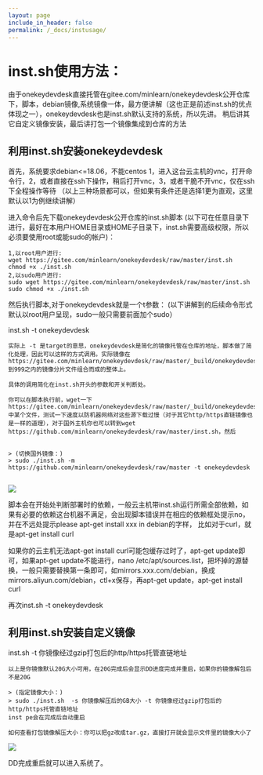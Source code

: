 ```yaml
---
layout: page
include_in_header: false
permalink: /_docs/instusage/
---
```


inst.sh使用方法：
======

由于onekeydevdesk直接托管在gitee.com/minlearn/onekeydevdesk公开仓库下，脚本，debian镜像,系统镜像一体，最方便讲解（这也正是前述inst.sh的优点体现之一），onekeydevdesk也是inst.sh默认支持的系统，所以先讲。
稍后讲其它自定义镜像安装，最后讲打包一个镜像集成到仓库的方法

利用inst.sh安装onekeydevdesk
------

首先，系统要求debian<=18.06，不能centos
1，进入这台云主机的vnc，打开命令行，2，或者直接在ssh下操作，稍后打开vnc，3，或者干脆不开vnc，仅在ssh下全程操作等待
（以上三种场景都可以，但如果有条件还是选择1更为直观，这里默认以1为例继续讲解）

进入命令后先下载onekeydevdesk公开仓库的inst.sh脚本
(以下可在任意目录下进行，最好在本用户HOME目录或HOME子目录下，inst.sh需要高级权限，所以必须要使用root或能sudo的帐户)：
```
1,以root用户进行: 
wget https://gitee.com/minlearn/onekeydevdesk/raw/master/inst.sh
chmod +x ./inst.sh
2,以sudo用户进行: 
sudo wget https://gitee.com/minlearn/onekeydevdesk/raw/master/inst.sh
sudo chmod +x ./inst.sh
```

然后执行脚本,对于onekeydevdesk就是一个t参数：
(以下讲解到的后续命令形式默认以root用户呈现，sudo一般只需要前面加个sudo）

inst.sh -t onekeydevdesk


```
实际上 -t 是target的意思，onekeydevdesk是简化的镜像托管在仓库的地址，脚本做了简化处理，因此可以这样的方式调用。实际镜像在https://gitee.com/minlearn/onekeydevdesk/raw/master/_build/onekeydevdesk/onekeydevdesk_000到999之内的镜像分片文件组合而成的整体上。

具体的调用简化在inst.sh开头的参数和开关判断处。

你可以在脚本执行前，wget一下https://gitee.com/minlearn/onekeydevdesk/raw/master/_build/onekeydevdesk/onekeydevdesk_中某个文件，测试一下速度以防机器网络对这些源下载过慢（对于其它http/https直链镜像也是一样的道理），对于国外主机你也可以转到wget https://github.com/minlearn/onekeydevdesk/raw/master/inst.sh，然后


> (切换国外镜像：)  
> sudo ./inst.sh -m https://github.com/minlearn/onekeydevdesk/raw/master -t onekeydevdesk


```

![](p/_pages/assets/instusage/runinstsh.jpg)

脚本会在开始处判断部署时的依赖，一般云主机带inst.sh运行所需全部依赖，如果有必要的依赖这台机器不满足，会出现脚本错误并在相应的依赖框处提示no，并在不远处提示please apt-get install xxx in debian的字样，
比如对于curl，就是apt-get install curl

如果你的云主机无法apt-get install curl可能包缓存过时了，apt-get update即可，如果apt-get update不能进行，nano /etc/apt/sources.list，把坏掉的源替换，一般只需要替换第一条即可，如mirrors.xxx.com/debian，换成mirrors.aliyun.com/debian，ctl+x保存，再apt-get update，apt-get install curl

再次inst.sh -t onekeydevdesk

利用inst.sh安装自定义镜像
------

inst.sh -t 你镜像经过gzip打包后的http/https托管直链地址

```
以上是你镜像默认20G大小可用，在20G完成后会显示DD进度完成并重启，如果你的镜像解包后不是20G

> (指定镜像大小：)  
> sudo ./inst.sh  -s 你镜像解压后的GB大小 -t 你镜像经过gzip打包后的http/https托管直链地址
inst pe会在完成后自动重启

如何查看打包镜像解压大小：你可以把gz改成tar.gz，直接打开就会显示文件里的镜像大小了

```

![](p/_pages/assets/instusage/runinstsh2.jpg)

DD完成重启就可以进入系统了。


